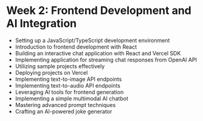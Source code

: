 # Week 2: Frontend Development and AI Integration

- Setting up a JavaScript/TypeScript development environment
- Introduction to frontend development with React
- Building an interactive chat application with React and Vercel SDK
- Implementing application for streaming chat responses from OpenAI API
- Utilizing sample projects effectively
- Deploying projects on Vercel
- Implementing text-to-image API endpoints
- Implementing text-to-audio API endpoints
- Leveraging AI tools for frontend generation
- Implementing a simple multimodal AI chatbot
- Mastering advanced prompt techniques
- Crafting an AI-powered joke generator
